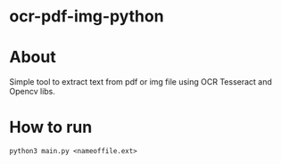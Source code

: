 # ocr-pdf-img-python

# About

Simple tool to extract text from pdf or img file using OCR Tesseract and Opencv libs.

# How to run

`python3 main.py <nameoffile.ext>`
